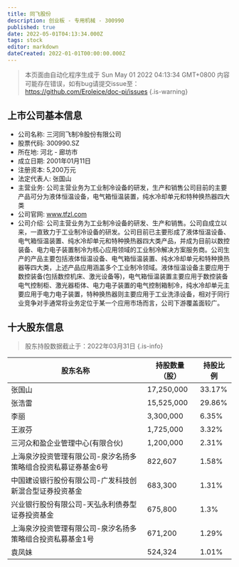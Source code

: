 ```yaml
---
title: 同飞股份
description: 创业板 - 专用机械 - 300990
published: true
date: 2022-05-01T04:13:34.000Z
tags: stock
editor: markdown
dateCreated: 2022-01-01T00:00:00.000Z
---
```


> 本页面由自动化程序生成于 Sun May 01 2022 04:13:34 GMT+0800
> 内容可能存在错误，如有bug请提交issue至：https://github.com/Eroleice/doc-pi/issues
{.is-warning}

## 上市公司基本信息
- 公司名称: 三河同飞制冷股份有限公司
- 股票代码: 300990.SZ
- 所在地: 河北 - 廊坊市
- 成立日期: 2001年01月11日
- 注册资本: 5,200万元
- 法定代表人: 张国山
- 主营业务: 公司主营业务为工业制冷设备的研发，生产和销售公司目前的主要产品可分为液体恒温设备，电气箱恒温装置，纯水冷却单元和特种换热器四大类
- 公司官网: www.tfzl.com
- 公司介绍: 公司主营业务为工业制冷设备的研发、生产和销售。公司自成立以来，一直致力于工业制冷设备的研发。公司目前已主要形成了液体恒温设备、电气箱恒温装置、纯水冷却单元和特种换热器四大类产品，并成为目前以数控装备、电力电子装置制冷为核心应用领域的工业制冷解决方案服务商。公司生产的产品主要包括液体恒温设备、电气箱恒温装置、纯水冷却单元和特种换热器等四大类，上述产品应用涵盖多个工业制冷领域。液体恒温设备主要应用于数控装备(包括数控机床、激光设备等)，电气箱恒温装置主要应用于数控装备电气控制柜、激光器柜体、电力电子装置的电气控制箱制冷，纯水冷却单元主要应用于电力电子装置，特种换热器则主要应用于工业洗涤设备，相对于同行业竞争对手通常将业务定位于某一个应用市场而言，公司下游覆盖面较广。


## 十大股东信息
> 股东持股数据截止于：2022年03月31日
{.is-info}

| 股东名称 | 持股数量（股） | 持股比例 |
| --- | --- | --- |
| 张国山 | 17,250,000 | 33.17% |
| 张浩雷 | 15,525,000 | 29.86% |
| 李丽 | 3,300,000 | 6.35% |
| 王淑芬 | 1,725,000 | 3.32% |
| 三河众和盈企业管理中心(有限合伙) | 1,200,000 | 2.31% |
| 上海泉汐投资管理有限公司-泉汐名扬多策略组合投资私募证券基金6号 | 822,607 | 1.58% |
| 中国建设银行股份有限公司-广发科技创新混合型证券投资基金 | 683,300 | 1.31% |
| 兴业银行股份有限公司-天弘永利债券型证券投资基金 | 675,800 | 1.3% |
| 上海泉汐投资管理有限公司-泉汐名扬多策略组合投资私募基金1号 | 671,200 | 1.29% |
| 袁凤妹 | 524,324 | 1.01% |




